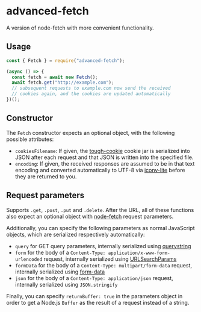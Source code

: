 # advanced-fetch

A version of node-fetch with more convenient functionality.

## Usage

```javascript
const { Fetch } = require("advanced-fetch");

(async () => {
  const fetch = await new Fetch();
  await fetch.get("http://example.com");
  // subsequent requests to example.com now send the received
  // cookies again, and the cookies are updated automatically
})();
```

## Constructor

The `Fetch` constructor expects an optional object, with the following possible attributes:

- `cookiesFilename`: If given, the [tough-cookie](https://www.npmjs.com/package/tough-cookie) cookie jar is serialized into JSON after each request and that JSON is written into the specified file.
- `encoding`: If given, the received responses are assumed to be in that text encoding and converted automatically to UTF-8 via [iconv-lite](https://www.npmjs.com/package/iconv-lite) before they are returned to you.

## Request parameters

Supports `.get`, `.post`, `.put` and `.delete`. After the URL, all of these functions also expect an optional object with [node-fetch](https://www.npmjs.com/package/node-fetch) request parameters.

Additionally, you can specify the following parameters as normal JavaScript objects, which are serialized respectively automatically:

- `query` for GET query parameters, internally serialized using [querystring](https://nodejs.org/api/querystring.html)
- `form` for the body of a `Content-Type: application/x-www-form-urlencoded` request, internally serialized using [URLSearchParams](https://nodejs.org/api/url.html#url_class_urlsearchparams)
- `formData` for the body of a `Content-Type: multipart/form-data` request, internally serialized using [form-data](https://www.npmjs.com/package/form-data)
- `json` for the body of a `Content-Type: application/json` request, internally serialized using `JSON.stringify`

Finally, you can specify `returnBuffer: true` in the parameters object in order to get a Node.js `Buffer` as the result of a request instead of a string.
